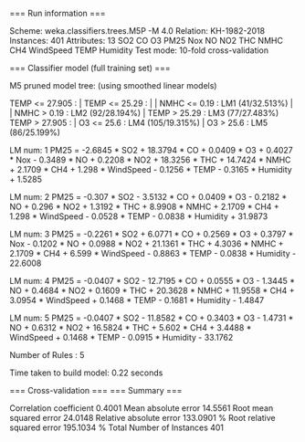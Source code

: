 === Run information ===

Scheme:       weka.classifiers.trees.M5P -M 4.0
Relation:     KH-1982-2018
Instances:    401
Attributes:   13
              SO2
              CO
              O3
              PM25
              Nox
              NO
              NO2
              THC
              NMHC
              CH4
              WindSpeed
              TEMP
              Humidity
Test mode:    10-fold cross-validation

=== Classifier model (full training set) ===

M5 pruned model tree:
(using smoothed linear models)

TEMP <= 27.905 : 
|   TEMP <= 25.29 : 
|   |   NMHC <= 0.19 : LM1 (41/32.513%)
|   |   NMHC >  0.19 : LM2 (92/28.194%)
|   TEMP >  25.29 : LM3 (77/27.483%)
TEMP >  27.905 : 
|   O3 <= 25.6 : LM4 (105/19.315%)
|   O3 >  25.6 : LM5 (86/25.199%)

LM num: 1
PM25 = 
       -2.6845 * SO2 
       + 18.3794 * CO 
       + 0.0409 * O3 
       + 0.4027 * Nox 
       - 0.3489 * NO 
       + 0.2208 * NO2 
       + 18.3256 * THC 
       + 14.7424 * NMHC 
       + 2.1709 * CH4 
       + 1.298 * WindSpeed 
       - 0.1256 * TEMP 
       - 0.3165 * Humidity 
       + 1.5285

LM num: 2
PM25 = 
       -0.307 * SO2 
       - 3.5132 * CO 
       + 0.0409 * O3 
       - 0.2182 * NO 
       + 0.296 * NO2 
       + 1.3192 * THC 
       + 8.9908 * NMHC 
       + 2.1709 * CH4 
       + 1.298 * WindSpeed 
       - 0.0528 * TEMP 
       - 0.0838 * Humidity 
       + 31.9873

LM num: 3
PM25 = 
       -0.2261 * SO2 
       + 6.0771 * CO 
       + 0.2569 * O3 
       + 0.3797 * Nox 
       - 0.1202 * NO 
       + 0.0988 * NO2 
       + 21.1361 * THC 
       + 4.3036 * NMHC 
       + 2.1709 * CH4 
       + 6.599 * WindSpeed 
       - 0.8863 * TEMP 
       - 0.0838 * Humidity 
       - 22.6008

LM num: 4
PM25 = 
       -0.0407 * SO2 
       - 12.7195 * CO 
       + 0.0555 * O3 
       - 1.3445 * NO 
       + 0.4684 * NO2 
       + 0.1609 * THC 
       + 20.3628 * NMHC 
       + 11.9558 * CH4 
       + 3.0954 * WindSpeed 
       + 0.1468 * TEMP 
       - 0.1681 * Humidity 
       - 1.4847

LM num: 5
PM25 = 
       -0.0407 * SO2 
       - 11.8582 * CO 
       + 0.3403 * O3 
       - 1.4731 * NO 
       + 0.6312 * NO2 
       + 16.5824 * THC 
       + 5.602 * CH4 
       + 3.4488 * WindSpeed 
       + 0.1468 * TEMP 
       - 0.0915 * Humidity 
       - 33.1762

Number of Rules : 5

Time taken to build model: 0.22 seconds

=== Cross-validation ===
=== Summary ===

Correlation coefficient                  0.4001
Mean absolute error                     14.5561
Root mean squared error                 24.0148
Relative absolute error                133.0901 %
Root relative squared error            195.1034 %
Total Number of Instances              401     

